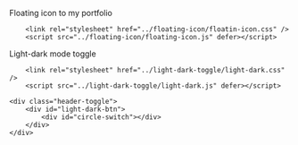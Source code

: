 

Floating icon to my portfolio
```
    <link rel="stylesheet" href="../floating-icon/floatin-icon.css" />
    <script src="../floating-icon/floating-icon.js" defer></script>
```
Light-dark mode toggle
```
    <link rel="stylesheet" href="../light-dark-toggle/light-dark.css" />
    <script src="../light-dark-toggle/light-dark.js" defer></script>
```
```
<div class="header-toggle">
    <div id="light-dark-btn">
        <div id="circle-switch"></div>
    </div>
</div>
```